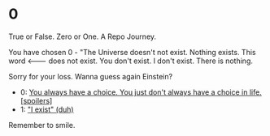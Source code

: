# 0
True or False. Zero or One. A Repo Journey. 


You have chosen 0 - "The Universe doesn't not exist. Nothing exists. This word <--- does not exist. You don't exist. I don't exist. There is nothing. 

Sorry for your loss. Wanna guess again Einstein? 

* 0:  [You always have a choice. You just don't always have a choice in life. [spoilers]](https://github.com/GiovanniDeCarlina/0/blob/main/README.md)
* 1:  ["I exist" (duh)](https://github.com/GiovanniDeCarlina/1/blob/main/README.md)

Remember to smile. 
